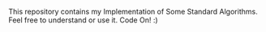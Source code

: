 This repository contains my Implementation of Some Standard Algorithms. Feel free to understand or use it. Code On! :)
